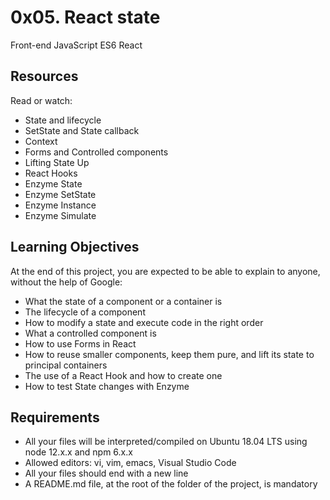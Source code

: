 # 0x05. React state
Front-end
JavaScript
ES6
React

## Resources
Read or watch:

* State and lifecycle
* SetState and State callback
* Context
* Forms and Controlled components
* Lifting State Up
* React Hooks
* Enzyme State
* Enzyme SetState
* Enzyme Instance
* Enzyme Simulate


## Learning Objectives
At the end of this project, you are expected to be able to explain to anyone, without the help of Google:

* What the state of a component or a container is
* The lifecycle of a component
* How to modify a state and execute code in the right order
* What a controlled component is
* How to use Forms in React
* How to reuse smaller components, keep them pure, and lift its state to principal containers
* The use of a React Hook and how to create one
* How to test State changes with Enzyme


## Requirements
* All your files will be interpreted/compiled on Ubuntu 18.04 LTS using node 12.x.x and npm 6.x.x
* Allowed editors: vi, vim, emacs, Visual Studio Code
* All your files should end with a new line
* A README.md file, at the root of the folder of the project, is mandatory
